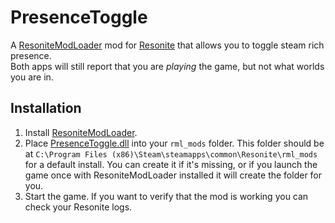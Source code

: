 # PresenceToggle

A [ResoniteModLoader](https://github.com/resonite-modding-group/ResoniteModLoader) mod for [Resonite](https://resonite.com/) that allows you to toggle steam rich presence.<br>
Both apps will still report that you are *playing* the game, but not what worlds you are in.

## Installation
1. Install [ResoniteModLoader](https://github.com/resonite-modding-group/ResoniteModLoader).
1. Place [PresenceToggle.dll](https://github.com/art0007i/PresenceToggle/releases/latest/download/PresenceToggle.dll) into your `rml_mods` folder. This folder should be at `C:\Program Files (x86)\Steam\steamapps\common\Resonite\rml_mods` for a default install. You can create it if it's missing, or if you launch the game once with ResoniteModLoader installed it will create the folder for you.
1. Start the game. If you want to verify that the mod is working you can check your Resonite logs.